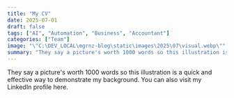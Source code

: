 ```yaml
---
title: "My CV"
date: 2025-07-01
draft: false
tags: ["AI", "Automation", "Business", "Accountant"]
categories: ["Team"]
image: "\"C:\DEV_LOCAL\mgrnz-blog\static\images\2025\07\visual.webp\""
summary: "They say a picture's worth 1000 words so this illustration is a quick and effective way to demonstrate my background. You can also visit my LinkedIn profile here."
---
```


They say a picture's worth 1000 words so this illustration is a quick and effective way to demonstrate my background. You can also visit my LinkedIn profile here.